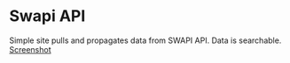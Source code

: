 # Swapi API
Simple site pulls and propagates data from SWAPI API. Data is searchable.
[Screenshot](https://imgur.com/a/FD1NGHa)
